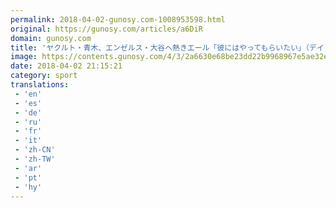 ```yaml
---
permalink: 2018-04-02-gunosy.com-1008953598.html
original: https://gunosy.com/articles/a6DiR
domain: gunosy.com
title: 'ヤクルト・青木、エンゼルス・大谷へ熱きエール「彼にはやってもらいたい」（デイリースポーツ） - グノシー'
image: https://contents.gunosy.com/4/3/2a6630e68be23dd22b9968967e5ae32e_content.jpg
date: 2018-04-02 21:15:21
category: sport
translations: 
 - 'en'
 - 'es'
 - 'de'
 - 'ru'
 - 'fr'
 - 'it'
 - 'zh-CN'
 - 'zh-TW'
 - 'ar'
 - 'pt'
 - 'hy'
---
```


